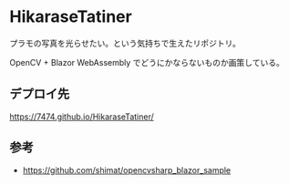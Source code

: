 # HikaraseTatiner

プラモの写真を光らせたい。という気持ちで生えたリポジトリ。

OpenCV + Blazor WebAssembly でどうにかならないものか画策している。


## デプロイ先

https://7474.github.io/HikaraseTatiner/


## 参考

- https://github.com/shimat/opencvsharp_blazor_sample
